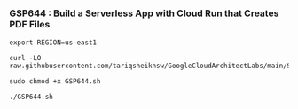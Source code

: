  ### GSP644 : Build a Serverless App with Cloud Run that Creates PDF Files 

```
export REGION=us-east1
```

```
curl -LO raw.githubusercontent.com/tariqsheikhsw/GoogleCloudArchitectLabs/main/Solutions/GSP644.sh

sudo chmod +x GSP644.sh

./GSP644.sh
```
